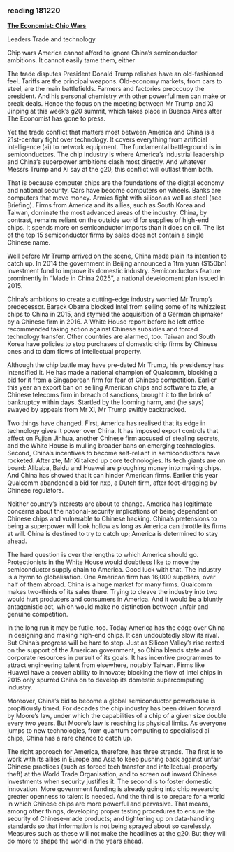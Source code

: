 ### reading 181220
[**The Economist: Chip Wars**](
https://www.economist.com/node/21754490?frsc=dg%7Ce)

Leaders
Trade and technology

Chip wars
America cannot afford to ignore China’s semiconductor ambitions. It cannot easily tame them, either

The trade disputes President Donald Trump relishes have an old-fashioned feel. Tariffs are the principal weapons. Old-economy markets, from cars to steel, are the main battlefields. Farmers and factories preoccupy the president. And his personal chemistry with other powerful men can make or break deals. Hence the focus on the meeting between Mr Trump and Xi Jinping at this week’s g20 summit, which takes place in Buenos Aires after The Economist has gone to press.

Yet the trade conflict that matters most between America and China is a 21st-century fight over technology. It covers everything from artificial intelligence (ai) to network equipment. The fundamental battleground is in semiconductors. The chip industry is where America’s industrial leadership and China’s superpower ambitions clash most directly. And whatever Messrs Trump and Xi say at the g20, this conflict will outlast them both.

That is because computer chips are the foundations of the digital economy and national security. Cars have become computers on wheels. Banks are computers that move money. Armies fight with silicon as well as steel (see Briefing). Firms from America and its allies, such as South Korea and Taiwan, dominate the most advanced areas of the industry. China, by contrast, remains reliant on the outside world for supplies of high-end chips. It spends more on semiconductor imports than it does on oil. The list of the top 15 semiconductor firms by sales does not contain a single Chinese name.

Well before Mr Trump arrived on the scene, China made plain its intention to catch up. In 2014 the government in Beijing announced a 1trn yuan ($150bn) investment fund to improve its domestic industry. Semiconductors feature prominently in “Made in China 2025”, a national development plan issued in 2015. 

China’s ambitions to create a cutting-edge industry worried Mr Trump’s predecessor. Barack Obama blocked Intel from selling some of its whizziest chips to China in 2015, and stymied the acquisition of a German chipmaker by a Chinese firm in 2016. A White House report before he left office recommended taking action against Chinese subsidies and forced technology transfer. Other countries are alarmed, too. Taiwan and South Korea have policies to stop purchases of domestic chip firms by Chinese ones and to dam flows of intellectual property.

Although the chip battle may have pre-dated Mr Trump, his presidency has intensified it. He has made a national champion of Qualcomm, blocking a bid for it from a Singaporean firm for fear of Chinese competition. Earlier this year an export ban on selling American chips and software to zte, a Chinese telecoms firm in breach of sanctions, brought it to the brink of bankruptcy within days. Startled by the looming harm, and (he says) swayed by appeals from Mr Xi, Mr Trump swiftly backtracked.

Two things have changed. First, America has realised that its edge in technology gives it power over China. It has imposed export controls that affect on Fujian Jinhua, another Chinese firm accused of stealing secrets, and the White House is mulling broader bans on emerging technologies. Second, China’s incentives to become self-reliant in semiconductors have rocketed. After zte, Mr Xi talked up core technologies. Its tech giants are on board: Alibaba, Baidu and Huawei are ploughing money into making chips. And China has showed that it can hinder American firms. Earlier this year Qualcomm abandoned a bid for nxp, a Dutch firm, after foot-dragging by Chinese regulators.

Neither country’s interests are about to change. America has legitimate concerns about the national-security implications of being dependent on Chinese chips and vulnerable to Chinese hacking. China’s pretensions to being a superpower will look hollow as long as America can throttle its firms at will. China is destined to try to catch up; America is determined to stay ahead.

The hard question is over the lengths to which America should go. Protectionists in the White House would doubtless like to move the semiconductor supply chain to America. Good luck with that. The industry is a hymn to globalisation. One American firm has 16,000 suppliers, over half of them abroad. China is a huge market for many firms. Qualcomm makes two-thirds of its sales there. Trying to cleave the industry into two would hurt producers and consumers in America. And it would be a bluntly antagonistic act, which would make no distinction between unfair and genuine competition.

In the long run it may be futile, too. Today America has the edge over China in designing and making high-end chips. It can undoubtedly slow its rival. But China’s progress will be hard to stop. Just as Silicon Valley’s rise rested on the support of the American government, so China blends state and corporate resources in pursuit of its goals. It has incentive programmes to attract engineering talent from elsewhere, notably Taiwan. Firms like Huawei have a proven ability to innovate; blocking the flow of Intel chips in 2015 only spurred China on to develop its domestic supercomputing industry.

Moreover, China’s bid to become a global semiconductor powerhouse is propitiously timed. For decades the chip industry has been driven forward by Moore’s law, under which the capabilities of a chip of a given size double every two years. But Moore’s law is reaching its physical limits. As everyone jumps to new technologies, from quantum computing to specialised ai chips, China has a rare chance to catch up.

The right approach for America, therefore, has three strands. The first is to work with its allies in Europe and Asia to keep pushing back against unfair Chinese practices (such as forced tech transfer and intellectual-property theft) at the World Trade Organisation, and to screen out inward Chinese investments when security justifies it. The second is to foster domestic innovation. More government funding is already going into chip research; greater openness to talent is needed. And the third is to prepare for a world in which Chinese chips are more powerful and pervasive. That means, among other things, developing proper testing procedures to ensure the security of Chinese-made products; and tightening up on data-handling standards so that information is not being sprayed about so carelessly. Measures such as these will not make the headlines at the g20. But they will do more to shape the world in the years ahead.
